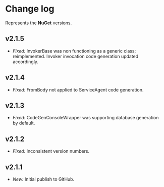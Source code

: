 ﻿# Change log

Represents the **NuGet** versions.

## v2.1.5
- *Fixed:* InvokerBase was non functioning as a generic class; reimplemented. Invoker invocation code generation updated accordingly.

## v2.1.4
- *Fixed:* FromBody not applied to ServiceAgent code generation.

## v2.1.3
- *Fixed:* CodeGenConsoleWrapper was supporting database generation by default.

## v2.1.2
- *Fixed:* Inconsistent version numbers.

## v2.1.1
- *New:* Initial publish to GitHub.